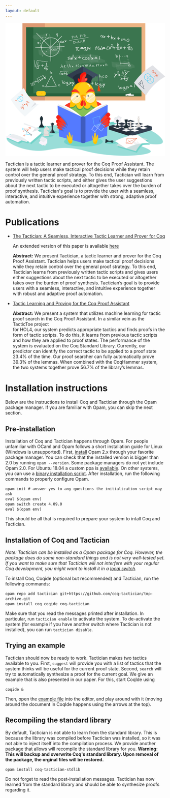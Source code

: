 ```yaml
---
layout: default
---
```


![The Tactician](rooster-landing.png "The Tactician")

Tactician is a tactic learner and prover for the Coq Proof Assistant.
The system will help users make tactical proof decisions while they retain
control over the general proof strategy. To this end, Tactician will learn
from previously written tactic scripts, and either gives the user suggestions
about the next tactic to be executed or altogether takes over the burden of
proof synthesis. Tactician's goal is to provide the user with a seamless,
interactive, and intuitive experience together with strong, adaptive proof
automation.


# Publications

- [The Tactician: A Seamless, Interactive Tactic Learner and Prover for Coq](https://doi.org/10.1007/978-3-030-53518-6_17)
  
  An extended version of this paper is available [here](paper.pdf)
  
  **Abstract:** We present Tactician, a tactic learner and prover for the
  Coq Proof Assistant. Tactician helps users make tactical proof decisions
  while they retain control over the general proof strategy. To this end,
  Tactician learns from previously written tactic scripts and gives users
  either suggestions about the next tactic to be executed or altogether
  takes over the burden of proof synthesis. Tactician’s goal is to provide
  users with a seamless, interactive, and intuitive experience together with
  robust and adaptive proof automation.
  
- [Tactic Learning and Proving for the Coq Proof Assistant](https://doi.org/10.29007/wg1q)

  **Abstract:** We present a system that utilizes machine learning for tactic proof search in the Coq Proof Assistant. In a similar vein as the TacticToe project    
  for HOL4, our system predicts appropriate tactics and finds proofs in the form of tactic scripts. To do this, it learns from previous tactic scripts and how 
  they are applied to proof states. The performance of the system is evaluated on the Coq Standard Library. Currently, our predictor can identify the correct 
  tactic to be applied to a proof state 23.4% of the time. Our proof searcher can fully automatically prove 39.3% of the lemmas. When combined with the CoqHammer 
  system, the two systems together prove 56.7% of the library’s lemmas.

# Installation instructions
Below are the instructions to install Coq and Tactician through the Opam package manager. If you are familiar with Opam, you can skip the next section.

## Pre-installation

Installation of Coq and Tactician happens through Opam. For people unfamiliar with OCaml and Opam follows a short installation guide for Linux (Windows is unsupported). First, [install](https://opam.ocaml.org/doc/Install.html#Using-your-distribution-39-s-package-system) Opam 2.x through your favorite package manager. You can check that the installed version is bigger than 2.0 by running `opam --version`. Some package managers do not yet include Opam 2.0. For Ubuntu 18.04 a custom ppa is [available](https://opam.ocaml.org/doc/Install.html#Ubuntu). On other systems, you can use a [binary installation script](https://opam.ocaml.org/doc/Install.html#Binary-distribution). After installation, run the following commands to properly configure Opam.

```
opam init # answer yes to any questions the initialization script may ask
eval $(opam env)
opam switch create 4.09.0
eval $(opam env)
```

This should be all that is required to prepare your system to intall Coq and Tactician.

## Installation of Coq and Tactician

_Note: Tactician can be installed as a Opam package for Coq. However, the package does do some non-standard things and is not very well-tested yet. If you want to make sure that Tactician will not interfere with your regular Coq development, you might want to install it in a [local switch](https://opam.ocaml.org/blog/opam-local-switches/)._

To install Coq, Coqide (optional but recommended) and Tactician, run the following commands:

```
opam repo add tactician git+https://github.com/coq-tactician/tmp-archive.git
opam install coq coqide coq-tactician
```

Make sure that you read the messages printed after installation. In particular, run `tactician enable` to activate the system. To de-activate the system (for example if you have another switch where Tactician is not installed), you can run `tactician disable`.

## Trying an example

Tactician should now be ready to work. Tactician makes two tactics available to you. First, `suggest` will provide you with a list of tactics that the system thinks will be useful for the current proof state. Second, `search` will try to automatically synthesize a proof for the current goal. We give an example that is also presented in our paper. For this, start CoqIde using

```
coqide &
```

Then, open the [example file](Example.v) into the editor, and play around with it (moving around the document in CoqIde happens using the arrows at the top).

## Recompiling the standard library

By default, Tactician is not able to learn from the standard library. This is because the library was compiled before Tactician was installed, so it was not able to inject itself into the compilation process. We provide another package that allows will recompile the standard library for you. **Warning: This will backup and overwrite Coq's standard library. Upon removal of the package, the orginal files will be restored.**

```
opam install coq-tactician-stdlib
```

Do not forget to read the post-installation messages. Tactician has now learned from the standard library and should be able to synthesize proofs regarding it. 
